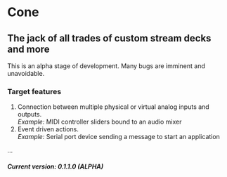 
# Cone

## The jack of all trades of custom stream decks and more

This is an alpha stage of development. Many bugs are imminent and unavoidable.

### Target features
1. Connection between multiple physical or virtual analog inputs and outputs.  
*Example:* MIDI controller sliders bound to an audio mixer
2. Event driven actions.  
*Example:* Serial port device sending a message to start an application  

...

##### Current version: 0.1.1.0 (ALPHA)